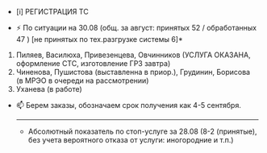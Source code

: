 -  [i] РЕГИСТРАЦИЯ ТС

- ⚡ По ситуации на 30.08 (общ. за август: принятых 52 / обработанных 47 ) [не принятых по тех.разгрузке системы 6]*
 
1) Пиляев, Василюха, Привезенцева, Овчинников (УСЛУГА ОКАЗАНА, оформление СТС, изготовление ГРЗ завтра)
2) Чиненова, Пушистова (выставленна в приор.), Грудинин, Борисова  (в МРЭО в очереди на рассмотрении)
3) Уханева (в работе)
   
- 📫 Берем заказы, обозначаем срок получения как 4-5 сентября.
  _________________
  * Абсолютный показатель по стоп-услуге за 28.08 (8-2 (принятые), без учета вероятного отказа от услуги: иногородние и т.п.)


<!---
Yusovs/Yusovs is a ✨ special ✨ repository because its `README.md` (this file) appears on your GitHub profile.
You can click the Preview link to take a look at your changes.
--->
